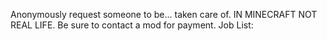 Anonymously request someone to be... taken care of. IN MINECRAFT NOT REAL LIFE. Be sure to contact a mod for payment. 
Job List:

